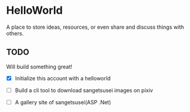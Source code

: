 
# HelloWorld

A place to store ideas, resources, or even share and discuss things with others.

## TODO

Will build something great!

- [x] Initialize this account with a helloworld
- [ ] Build a cli tool to download sangetsusei images on pixiv
- [ ] A gallery site of sangetsusei(ASP .Net)

